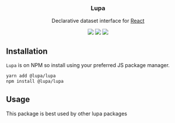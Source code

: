 <h3 align="center">
  Lupa
</h3>

<p align="center">
  Declarative dataset interface for <a href="https://facebook.github.io/react">React</a>
</p>

<p align="center">
  <a href="https://www.npmjs.com/package/@lupa/lupa"><img src="https://img.shields.io/npm/v/@lupa/lupa?style=flat-square"></a>
  <a href="https://www.npmjs.com/package/@lupa/lupa"><img src="https://img.shields.io/npm/dm/@lupa/lupa?style=flat-square"></a>
  <a href="https://travis-ci.com/mondobrain/@lupa/lupa"><img src="https://img.shields.io/travis/com/mondobrain/@lupa/lupa/master?style=flat-square"></a>
</p>

## Installation

`Lupa` is on NPM so install using your preferred JS package manager.

```bash
yarn add @lupa/lupa
npm install @lupa/lupa
```

## Usage

This package is best used by other lupa packages
